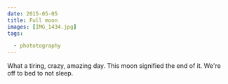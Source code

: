 ```yaml
---
date: 2015-05-05
title: Full moon
images: [IMG_1434.jpg]
tags:

  - phototography
---
```

What a tiring, crazy, amazing day. This moon signified the end of it. We're off to bed to not sleep.
